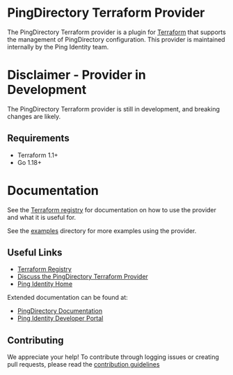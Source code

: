 # PingDirectory Terraform Provider

The PingDirectory Terraform provider is a plugin for [Terraform](https://www.terraform.io/) that supports the management of PingDirectory configuration. This provider is maintained internally by the Ping Identity team.

# Disclaimer - Provider in Development

The PingDirectory Terraform provider is still in development, and breaking changes are likely.

## Requirements
* Terraform 1.1+
* Go 1.18+

# Documentation

See the [Terraform registry](https://registry.terraform.io/providers/pingidentity/pingdirectory/latest/docs) for documentation on how to use the provider and what it is useful for.

See the [examples](examples/) directory for more examples using the provider.

## Useful Links

* [Terraform Registry](https://registry.terraform.io/providers/pingidentity/pingdirectory/latest)
* [Discuss the PingDirectory Terraform Provider](https://support.pingidentity.com/s/topic/0TO1W000000IF30WAG/pingdevops)
* [Ping Identity Home](https://www.pingidentity.com/en.html)

Extended documentation can be found at:
* [PingDirectory Documentation](https://docs.pingidentity.com/r/en-us/pingdirectory-92/pd_ds_landing_page)
* [Ping Identity Developer Portal](https://developer.pingidentity.com/en.html)

## Contributing

We appreciate your help! To contribute through logging issues or creating pull requests, please read the [contribution guidelines](CONTRIBUTING.md)
